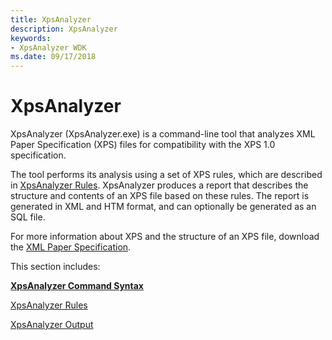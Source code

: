 ```yaml
---
title: XpsAnalyzer
description: XpsAnalyzer
keywords:
- XpsAnalyzer WDK
ms.date: 09/17/2018
---
```


# XpsAnalyzer

XpsAnalyzer (XpsAnalyzer.exe) is a command-line tool that analyzes XML Paper Specification (XPS) files for compatibility with the XPS 1.0 specification.

The tool performs its analysis using a set of XPS rules, which are described in [XpsAnalyzer Rules](xpsanalyzer-rules.md). XpsAnalyzer produces a report that describes the structure and contents of an XPS file based on these rules. The report is generated in XML and HTM format, and can optionally be generated as an SQL file.

For more information about XPS and the structure of an XPS file, download the [XML Paper Specification](https://download.microsoft.com/download/1/6/a/16acc601-1b7a-42ad-8d4e-4f0aa156ec3e/xps_1_0.zip).

This section includes:

[**XpsAnalyzer Command Syntax**](xpsanalyzer-command-syntax.md)

[XpsAnalyzer Rules](xpsanalyzer-rules.md)

[XpsAnalyzer Output](xpsanalyzer-output.md)
